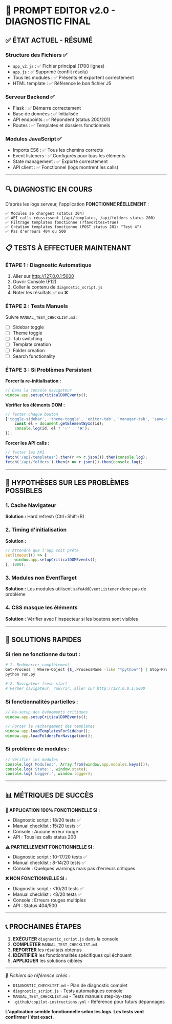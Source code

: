 # 🎯 PROMPT EDITOR v2.0 - DIAGNOSTIC FINAL

## ✅ ÉTAT ACTUEL - RÉSUMÉ

### **Structure des Fichiers** ✅
- `app_v2.js` : ✅ Fichier principal (1700 lignes)
- `app.js` : ✅ Supprimé (conflit résolu)  
- Tous les modules : ✅ Présents et exportent correctement
- HTML template : ✅ Référence le bon fichier JS

### **Serveur Backend** ✅
- Flask : ✅ Démarre correctement
- Base de données : ✅ Initialisée
- API endpoints : ✅ Répondent (status 200/201)
- Routes : ✅ Templates et dossiers fonctionnels

### **Modules JavaScript** ✅
- Imports ES6 : ✅ Tous les chemins corrects
- Event listeners : ✅ Configurés pour tous les éléments
- State management : ✅ Exporté correctement
- API client : ✅ Fonctionnel (logs montrent les calls)

---

## 🔍 DIAGNOSTIC EN COURS

D'après les logs serveur, l'application **FONCTIONNE RÉELLEMENT** :

```
✅ Modules se chargent (status 304)
✅ API calls réussissent (/api/templates, /api/folders status 200)
✅ Filtrage templates fonctionne (?favorites=true)
✅ Création templates fonctionne (POST status 201: "Test 4")
✅ Pas d'erreurs 404 ou 500
```

## 📋 TESTS À EFFECTUER MAINTENANT

### **ÉTAPE 1 : Diagnostic Automatique**
1. Aller sur http://127.0.0.1:5000
2. Ouvrir Console (F12)
3. Coller le contenu de `diagnostic_script.js`
4. Noter les résultats ✅ ou ❌

### **ÉTAPE 2 : Tests Manuels**
Suivre `MANUAL_TEST_CHECKLIST.md` :
- [ ] Sidebar toggle
- [ ] Theme toggle  
- [ ] Tab switching
- [ ] Template creation
- [ ] Folder creation
- [ ] Search functionality

### **ÉTAPE 3 : Si Problèmes Persistent**

**Forcer la re-initialisation :**
```javascript
// Dans la console navigateur
window.app.setupCriticalDOMEvents();
```

**Vérifier les éléments DOM :**
```javascript
// Tester chaque bouton
['toggle-sidebar', 'theme-toggle', 'editor-tab', 'manager-tab', 'save-template', 'new-folder-btn'].forEach(id => {
    const el = document.getElementById(id);
    console.log(id, el ? '✅' : '❌');
});
```

**Forcer les API calls :**
```javascript
// Tester les API
fetch('/api/templates').then(r => r.json()).then(console.log);
fetch('/api/folders').then(r => r.json()).then(console.log);
```

---

## 🚨 HYPOTHÈSES SUR LES PROBLÈMES POSSIBLES

### **1. Cache Navigateur**
**Solution :** Hard refresh (Ctrl+Shift+R)

### **2. Timing d'initialisation**
**Solution :** 
```javascript
// Attendre que l'app soit prête
setTimeout(() => {
    window.app.setupCriticalDOMEvents();
}, 1000);
```

### **3. Modules non EventTarget**
**Solution :** Les modules utilisent `safeAddEventListener` donc pas de problème

### **4. CSS masque les éléments**
**Solution :** Vérifier avec l'inspecteur si les boutons sont visibles

---

## 🔧 SOLUTIONS RAPIDES

### **Si rien ne fonctionne du tout :**
```bash
# 1. Redémarrer complètement
Get-Process | Where-Object {$_.ProcessName -like "*python*"} | Stop-Process -Force
python run.py

# 2. Navigateur fresh start
# Fermer navigateur, rouvrir, aller sur http://127.0.0.1:5000
```

### **Si fonctionnalités partielles :**
```javascript
// Re-setup des événements critiques
window.app.setupCriticalDOMEvents();

// Forcer le rechargement des templates
window.app.loadTemplatesForSidebar();
window.app.loadFoldersForNavigation();
```

### **Si problème de modules :**
```javascript
// Vérifier les modules
console.log('Modules:', Array.from(window.app.modules.keys()));
console.log('State:', window.state);
console.log('Logger:', window.logger);
```

---

## 📊 MÉTRIQUES DE SUCCÈS

**🎯 APPLICATION 100% FONCTIONNELLE SI :**
- Diagnostic script : 18/20 tests ✅
- Manual checklist : 15/20 tests ✅
- Console : Aucune erreur rouge
- API : Tous les calls status 200

**⚠️ PARTIELLEMENT FONCTIONNELLE SI :**
- Diagnostic script : 10-17/20 tests ✅
- Manual checklist : 8-14/20 tests ✅
- Console : Quelques warnings mais pas d'erreurs critiques

**❌ NON FONCTIONNELLE SI :**
- Diagnostic script : <10/20 tests ✅
- Manual checklist : <8/20 tests ✅
- Console : Erreurs rouges multiples
- API : Status 404/500

---

## 📞 PROCHAINES ÉTAPES

1. **EXÉCUTER** `diagnostic_script.js` dans la console
2. **COMPLÉTER** `MANUAL_TEST_CHECKLIST.md`
3. **REPORTER** les résultats obtenus
4. **IDENTIFIER** les fonctionnalités spécifiques qui échouent
5. **APPLIQUER** les solutions ciblées

---

*🔗 Fichiers de référence créés :*
- `DIAGNOSTIC_CHECKLIST.md` - Plan de diagnostic complet
- `diagnostic_script.js` - Tests automatiques console
- `MANUAL_TEST_CHECKLIST.md` - Tests manuels step-by-step
- `.github/copilot-instructions.yml` - Référence pour futurs dépannages

**L'application semble fonctionnelle selon les logs. Les tests vont confirmer l'état exact.**